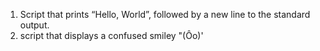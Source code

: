 1. Script that prints “Hello, World”, followed by a new line to the standard output.
2. script that displays a confused smiley "(Ôo)'
